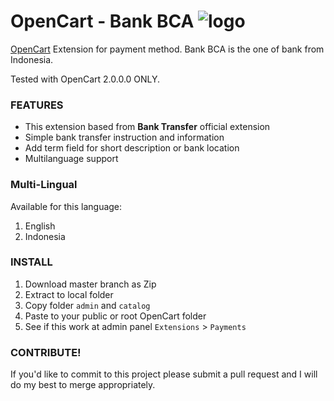 OpenCart - Bank BCA ![logo]
===========================

[logo]: https://github.com/fauzie/oc-bank-bca/raw/master/admin/view/image/payment/bank_bca.png "Bank BCA Logo"

[OpenCart](http://opencart.com/) Extension for payment method. Bank BCA is the one of bank from Indonesia.

Tested with OpenCart 2.0.0.0 ONLY.

### FEATURES

* This extension based from **Bank Transfer** official extension
* Simple bank transfer instruction and information
* Add term field for short description or bank location
* Multilanguage support

### Multi-Lingual

Available for this language:

1. English
2. Indonesia

### INSTALL

1. Download master branch as Zip
2. Extract to local folder
3. Copy folder `admin` and `catalog`
4. Paste to your public or root OpenCart folder
5. See if this work at admin panel `Extensions` > `Payments`

### CONTRIBUTE!

If you'd like to commit to this project please submit a pull request and I will do my best to merge appropriately.
